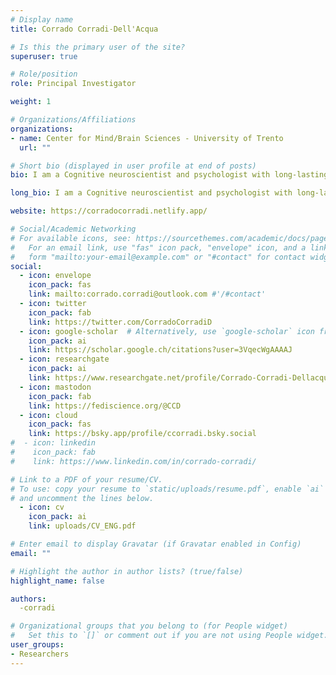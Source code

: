 ```yaml
---
# Display name
title: Corrado Corradi˗Dell'Acqua

# Is this the primary user of the site?
superuser: true

# Role/position
role: Principal Investigator

weight: 1

# Organizations/Affiliations
organizations:
- name: Center for Mind/Brain Sciences - University of Trento
  url: ""

# Short bio (displayed in user profile at end of posts)
bio: I am a Cognitive neuroscientist and psychologist with long-lasting experience in the study of the human adult brain, through behavioral measures, electrophysiology and brain imaging. I'm interested in the study of the neural mechanisms underlying pain, personal affect and their interaction with social cognition and decision-making.

long_bio: I am a Cognitive neuroscientist and psychologist with long-lasting experience in the study of the human adult brain, through behavioral measures, electrophysiology and brain imaging. I'm interested in the study of the neural mechanisms underlying pain, personal affect and their interaction with social cognition and decision-making. I am also invested in understanding the cognitive and neural processes underlying the diagnosis and management of people’s pain. This is a research line with both fundamental and translational relevance, and organized on the following axes; neural/physiological fingerprinting of somatic affect, prediction of real-life pain-management behaviour from brain activity, and effect of attention on pain experience and relief.

website: https://corradocorradi.netlify.app/

# Social/Academic Networking
# For available icons, see: https://sourcethemes.com/academic/docs/page-builder/#icons
#   For an email link, use "fas" icon pack, "envelope" icon, and a link in the
#   form "mailto:your-email@example.com" or "#contact" for contact widget.
social:
  - icon: envelope
    icon_pack: fas
    link: mailto:corrado.corradi@outlook.com #'/#contact'
  - icon: twitter
    icon_pack: fab
    link: https://twitter.com/CorradoCorradiD
  - icon: google-scholar  # Alternatively, use `google-scholar` icon from `ai` icon pack
    icon_pack: ai
    link: https://scholar.google.ch/citations?user=3VqecWgAAAAJ
  - icon: researchgate
    icon_pack: ai
    link: https://www.researchgate.net/profile/Corrado-Corradi-Dellacqua
  - icon: mastodon
    icon_pack: fab
    link: https://fediscience.org/@CCD
  - icon: cloud
    icon_pack: fas
    link: https://bsky.app/profile/ccorradi.bsky.social
#  - icon: linkedin
#    icon_pack: fab
#    link: https://www.linkedin.com/in/corrado-corradi/

# Link to a PDF of your resume/CV.
# To use: copy your resume to `static/uploads/resume.pdf`, enable `ai` icons in `params.toml`,
# and uncomment the lines below.
  - icon: cv
    icon_pack: ai
    link: uploads/CV_ENG.pdf

# Enter email to display Gravatar (if Gravatar enabled in Config)
email: ""

# Highlight the author in author lists? (true/false)
highlight_name: false

authors:
  -corradi

# Organizational groups that you belong to (for People widget)
#   Set this to `[]` or comment out if you are not using People widget.
user_groups:
- Researchers
---
```

